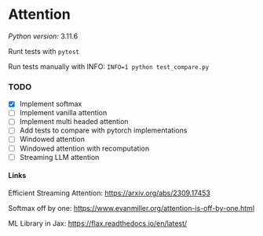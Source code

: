 # Attention

*Python version:* 3.11.6

Runt tests with `pytest`

Run tests manually with INFO: `INFO=1 python test_compare.py`

### TODO

- [x] Implement softmax
- [ ] Implement vanilla attention
- [ ] Implement multi headed attention
- [ ] Add tests to compare with pytorch implementations
- [ ] Windowed attention
- [ ] Windowed attention with recomputation
- [ ] Streaming LLM attention

#### Links

Efficient Streaming Attention: https://arxiv.org/abs/2309.17453

Softmax off by one: https://www.evanmiller.org/attention-is-off-by-one.html

ML Library in Jax: https://flax.readthedocs.io/en/latest/